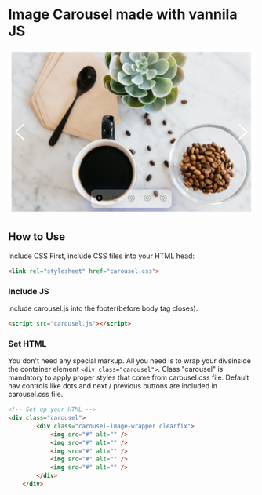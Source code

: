 # Image Carousel made with vannila JS

![alt text](https://github.com/prashant1gh/image-carousel/blob/gh-pages/images/Screenshot1.png?raw=true)

## How to Use

Include CSS
First, include CSS files into your HTML head:

```html
<link rel="stylesheet" href="carousel.css">
```

### Include JS

include carousel.js into the footer(before body tag closes).

```html
<script src="carousel.js"></script>
```

### Set HTML

You don't need any special markup. All you need is to wrap your divsinside the container element ```<div class="carousel">```. Class "carousel" is mandatory to apply proper styles that come from carousel.css file. Default nav controls like dots and next / previous buttons are included in carousel.css file.

```html
<!-- Set up your HTML -->
<div class="carousel">
        <div class="carousel-image-wrapper clearfix">
            <img src="#" alt="" />
            <img src="#" alt="" />
            <img src="#" alt="" />
            <img src="#" alt="" />
            <img src="#" alt="" />
        </div>
    </div>
```
